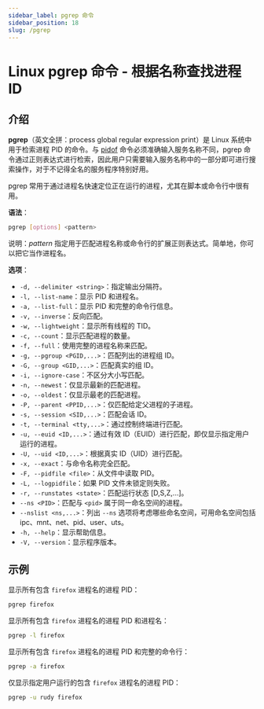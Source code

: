 ```yaml
---
sidebar_label: pgrep 命令
sidebar_position: 18
slug: /pgrep
---
```


# Linux pgrep 命令 - 根据名称查找进程 ID



## 介绍

**pgrep**（英文全拼：process global regular expression print）是 Linux 系统中用于检索进程 PID 的命令。与 [pidof](/linux-command/pidof) 命令必须准确输入服务名称不同，pgrep 命令通过正则表达式进行检索，因此用户只需要输入服务名称中的一部分即可进行搜索操作，对于不记得全名的服务程序特别好用。

pgrep 常用于通过进程名快速定位正在运行的进程，尤其在脚本或命令行中很有用。

**语法**：

```bash
pgrep [options] <pattern>
```

说明：*pattern* 指定用于匹配进程名称或命令行的扩展正则表达式。简单地，你可以把它当作进程名。

**选项**：

- `-d, --delimiter <string>`：指定输出分隔符。
- `-l, --list-name`：显示 PID 和进程名。
- `-a, --list-full`：显示 PID 和完整的命令行信息。
- `-v, --inverse`：反向匹配。
- `-w, --lightweight`：显示所有线程的 TID。
- `-c, --count`：显示匹配进程的数量。
- `-f, --full`：使用完整的进程名称来匹配。
- `-g, --pgroup <PGID,...>`：匹配列出的进程组 ID。
- `-G, --group <GID,...>`：匹配真实的组 ID。
- `-i, --ignore-case`：不区分大小写匹配。
- `-n, --newest`：仅显示最新的匹配进程。
- `-o, --oldest`：仅显示最老的匹配进程。
- `-P, --parent <PPID,...>`：仅匹配给定父进程的子进程。
- `-s, --session <SID,...>`：匹配会话 ID。
- `-t, --terminal <tty,...>`：通过控制终端进行匹配。
- `-u, --euid <ID,...>`：通过有效 ID（EUID）进行匹配，即仅显示指定用户运行的进程。
- `-U, --uid <ID,...>`：根据真实 ID（UID）进行匹配。
- `-x, --exact`：与命令名称完全匹配。
- `-F, --pidfile <file>`：从文件中读取 PID。
- `-L, --logpidfile`：如果 PID 文件未锁定则失败。
- `-r, --runstates <state>`：匹配运行状态 [D,S,Z,...]。
- `--ns <PID>`：匹配与 `<pid>` 属于同一命名空间的进程。
- `--nslist <ns,...>`：列出 `--ns` 选项将考虑哪些命名空间，可用命名空间包括 ipc、mnt、net、pid、user、uts。
- `-h, --help`：显示帮助信息。
- `-V, --version`：显示程序版本。



## 示例

显示所有包含 `firefox` 进程名的进程 PID：

```bash
pgrep firefox
```

显示所有包含 `firefox` 进程名的进程 PID 和进程名：

```bash
pgrep -l firefox
```

显示所有包含 `firefox` 进程名的进程 PID 和完整的命令行：

```bash
pgrep -a firefox
```

仅显示指定用户运行的包含 `firefox` 进程名的进程 PID：

```bash
pgrep -u rudy firefox
```

